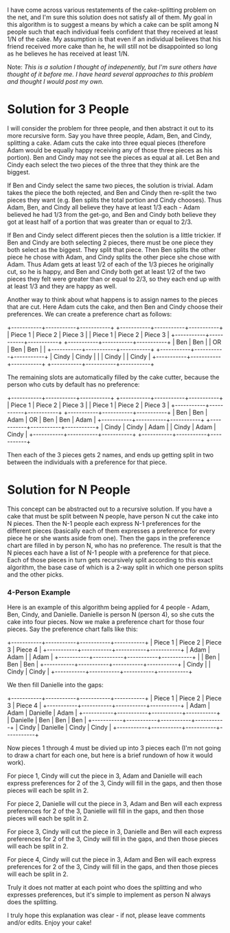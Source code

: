 I have come across various restatements of the cake-splitting problem on the net, and I'm sure this solution does not satisfy all of them.  My goal in this algorithm is to suggest a means by which a cake can be split among N people such that each individual feels confident that they received at least 1/N of the cake.  My assumption is that even if an individual believes that his friend received more cake than he, he will still not be disappointed so long as he believes he has received at least 1/N.

Note: *This is a solution I thought of indepenently, but I'm sure others have thought of it before me.  I have heard several approaches to this problem and thought I would post my own.*

# Solution for 3 People #

I will consider the problem for three people, and then abstract it out to its more recursive form.  Say you have three people, Adam, Ben, and Cindy, splitting a cake.  Adam cuts the cake into three equal pieces (therefore Adam would be equally happy receiving any of those three pieces as his portion).  Ben and Cindy may not see the pieces as equal at all.  Let Ben and Cindy each select the two pieces of the three that they think are the biggest.

If Ben and Cindy select the same two pieces, the solution is trivial.  Adam takes the piece the both rejected, and Ben and Cindy then re-split the two pieces they want (e.g. Ben splits the total portion and Cindy chooses).  Thus Adam, Ben, and Cindy all believe they have at least 1/3 each - Adam believed he had 1/3 from the get-go, and Ben and Cindy both believe they got at least half of a portion that was greater than or equal to 2/3.

If Ben and Cindy select different pieces then the solution is a little trickier.  If Ben and Cindy are both selecting 2 pieces, there must be one piece they both select as the biggest.  They split that piece.  Then Ben splits the other piece he chose with Adam, and Cindy splits the other piece she chose with Adam.  Thus Adam gets at least 1/2 of each of the 1/3 pieces he originally cut, so he is happy, and Ben and Cindy both get at least 1/2 of the two pieces they felt were greater than or equal to 2/3, so they each end up with at least 1/3 and they are happy as well.

Another way to think about what happens is to assign names to the pieces that are cut.  Here Adam cuts the cake, and then Ben and Cindy choose their preferences.  We can create a preference chart as follows:

+-----------+-----------+-----------+      +-----------+-----------+-----------+
|  Piece 1  |  Piece 2  |  Piece 3  |      |  Piece 1  |  Piece 2  |  Piece 3  |
+-----------+-----------+-----------+      +-----------+-----------+-----------+
|    Ben    |    Ben    |           |  OR  |    Ben    |    Ben    |           |
+-----------+-----------+-----------+      +-----------+-----------+-----------+
|   Cindy   |   Cindy   |           |      |   Cindy   |           |   Cindy   |
+-----------+-----------+-----------+      +-----------+-----------+-----------+

The remaining slots are automatically filled by the cake cutter, because the person who cuts by default has no preference:

+-----------+-----------+-----------+      +-----------+-----------+-----------+
|  Piece 1  |  Piece 2  |  Piece 3  |      |  Piece 1  |  Piece 2  |  Piece 3  |
+-----------+-----------+-----------+      +-----------+-----------+-----------+
|    Ben    |    Ben    |   Adam    |  OR  |    Ben    |    Ben    |   Adam    |
+-----------+-----------+-----------+      +-----------+-----------+-----------+
|   Cindy   |   Cindy   |   Adam    |      |   Cindy   |   Adam    |   Cindy   |
+-----------+-----------+-----------+      +-----------+-----------+-----------+

Then each of the 3 pieces gets 2 names, and ends up getting split in two between the individuals with a preference for that piece.

# Solution for N People #

This concept can be abstracted out to a recursive solution.  If you have a cake that must be split between N people, have person N cut the cake into N pieces.  Then the N-1 people each express N-1 preferences for the different pieces (basically each of them expresses a preference for every piece he or she wants aside from one).  Then the gaps in the preference chart are filled in by person N, who has no preference.  The result is that the N pieces each have a list of N-1 people with a preference for that piece.  Each of those pieces in turn gets recursively split according to this exact algorithm, the base case of which is a 2-way split in which one person splits and the other picks.

### 4-Person Example ###

Here is an example of this algorithm being applied for 4 people - Adam, Ben, Cindy, and Danielle.  Danielle is person N (person 4), so she cuts the cake into four pieces.  Now we make a preference chart for those four pieces.  Say the preference chart falls like this:

+-----------+-----------+-----------+-----------+
|  Piece 1  |  Piece 2  |  Piece 3  |  Piece 4  |
+-----------+-----------+-----------+-----------+
|   Adam    |   Adam    |           |   Adam    |
+-----------+-----------+-----------+-----------+
|           |    Ben    |    Ben    |    Ben    |
+-----------+-----------+-----------+-----------+
|   Cindy   |           |   Cindy   |   Cindy   |
+-----------+-----------+-----------+-----------+

We then fill Danielle into the gaps:

+-----------+-----------+-----------+-----------+
|  Piece 1  |  Piece 2  |  Piece 3  |  Piece 4  |
+-----------+-----------+-----------+-----------+
|   Adam    |   Adam    | Danielle  |   Adam    |
+-----------+-----------+-----------+-----------+
| Danielle  |    Ben    |    Ben    |    Ben    |
+-----------+-----------+-----------+-----------+
|   Cindy   | Danielle  |   Cindy   |   Cindy   |
+-----------+-----------+-----------+-----------+

Now pieces 1 through 4 must be divied up into 3 pieces each (I'm not going to draw a chart for each one, but here is a brief rundown of how it would work).

For piece 1, Cindy will cut the piece in 3, Adam and Danielle will each express preferences for 2 of the 3, Cindy will fill in the gaps, and then those pieces will each be split in 2.

For piece 2, Danielle will cut the piece in 3, Adam and Ben will each express preferences for 2 of the 3, Danielle will fill in the gaps, and then those pieces will each be split in 2.

For piece 3, Cindy will cut the piece in 3, Danielle and Ben will each express preferences for 2 of the 3, Cindy will fill in the gaps, and then those pieces will each be split in 2.

For piece 4, Cindy will cut the piece in 3, Adam and Ben will each express preferences for 2 of the 3, Cindy will fill in the gaps, and then those pieces will each be split in 2.

Truly it does not matter at each point who does the splitting and who expresses preferences, but it's simple to implement as person N always does the splitting.

I truly hope this explanation was clear - if not, please leave comments and/or edits.  Enjoy your cake!

